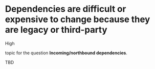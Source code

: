 # Dependencies are difficult or expensive to change because they are legacy or third-party

<div class="risk-rounded-box high">High</div>

topic for the question **Incoming/northbound dependencies**.

TBD
